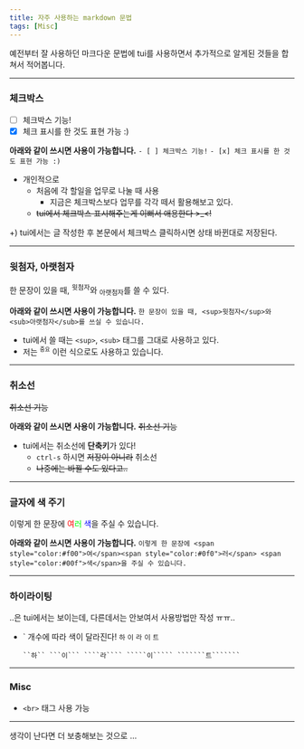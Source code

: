 ```yaml
---
title: 자주 사용하는 markdown 문법
tags: [Misc]
---
```


예전부터 잘 사용하던 마크다운 문법에 tui를 사용하면서 추가적으로 알게된 것들을 합쳐서 적어봅니다.

------
### 체크박스
- [ ] 체크박스 기능!
- [x] 체크 표시를 한 것도 표현 가능 :)

**아래와 같이 쓰시면 사용이 가능합니다.**
`- [ ] 체크박스 기능!`
`- [x] 체크 표시를 한 것도 표현 가능 :)`

- 개인적으로
    - 처음에 각 할일을 업무로 나눌 때 사용
        - 지금은 체크박스보다 업무를 각각 떼서 활용해보고 있다.
    - ~~tui에서 체크박스 표시해주는게 이뻐서 애용한다 >_<!~~

+) tui에서는 글 작성한 후 본문에서 체크박스 클릭하시면 상태 바뀐대로 저장된다.

------
### 윗첨자, 아랫첨자
한 문장이 있을 때, <sup>윗첨자</sup>와 <sub>아랫첨자</sub>를 쓸 수 있다.

**아래와 같이 쓰시면 사용이 가능합니다.**
`한 문장이 있을 때, <sup>윗첨자</sup>와 <sub>아랫첨자</sub>를 쓰실 수 있습니다.`


- tui에서 쓸 때는 `<sup>`, `<sub>` 태그를 그대로 사용하고 있다.
- 저는 <sup>`중요`</sup> 이런 식으로도 사용하고 있습니다.

------
### 취소선
~~취소선 기능~~

**아래와 같이 쓰시면 사용이 가능합니다.**
~~취소선 기능~~

- tui에서는 취소선에 **단축키**가 있다!
    - `ctrl-s` 하시면 ~~저장이 아니라~~ 취소선
    - ~~나중에는 바뀔 수도 있다고..~~

------
### 글자에 색 주기
이렇게 한 문장에 <span style="color:#f00">여</span><span style="color:#0f0">러</span> <span style="color:#00f">색</span>을 주실 수 있습니다.

**아래와 같이 쓰시면 사용이 가능합니다.**
`이렇게 한 문장에 <span style="color:#f00">여</span><span style="color:#0f0">러</span> <span style="color:#00f">색</span>을 주실 수 있습니다.`


------
### 하이라이팅

..은 tui에서는 보이는데, 다른데서는 안보여서 사용방법만 작성 ㅠㅠ..

  - ` 개수에 따라 색이 달라진다!
``하`` ```이``` ````라```` `````이````` ```````트```````   


    ` ``하`` ```이``` ````라```` `````이````` ```````트``````` `


------
### Misc
- `<br>` 태그 사용 가능


------
생각이 난다면 더 보충해보는 것으로 ...
